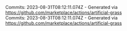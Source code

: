 Commits: 2023-08-31T08:12:11.074Z - Generated via https://github.com/marketplace/actions/artificial-grass
<br>
Commits: 2023-08-31T08:12:11.074Z - Generated via https://github.com/marketplace/actions/artificial-grass
<br>
